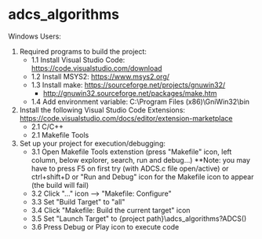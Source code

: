 # adcs_algorithms
Windows Users:
1. Required programs to build the project:
    - 1.1 Install Visual Studio Code: https://code.visualstudio.com/download
    - 1.2 Install MSYS2: https://www.msys2.org/
    - 1.3 Install make: https://sourceforge.net/projects/gnuwin32/
        - http://gnuwin32.sourceforge.net/packages/make.htm
    - 1.4 Add environment variable: C:\Program Files (x86)\GniWin32\bin
2. Install the following Visual Studio Code Extensions: https://code.visualstudio.com/docs/editor/extension-marketplace
    - 2.1 C/C++
    - 2.1 Makefile Tools
3. Set up your project for execution/debugging:
    - 3.1 Open Makefile Tools extenstion (press "Makefile" icon, left column, below explorer, search, run and debug...)
        **Note: you may have to press F5 on first try (with ADCS.c file open/active) or ctrl+shift+D or "Run and Debug" icon for the Makefile icon to appear (the build will fail)
    - 3.2 Click "..." icon --> "Makefile: Configure"
    - 3.3 Set "Build Target" to "all"
    - 3.4 Click "Makefile: Build the current target" icon
    - 3.5 Set "Launch Target" to {project path}\adcs_algorithms?ADCS()
    - 3.6 Press Debug or Play icon to execute code
